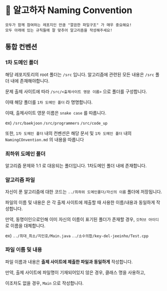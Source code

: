 # 🎁 알고하자 Naming Convention
```
모두가 함께 참여하는 레포지인 만큼 "깔끔한 파일구조" 가 매우 중요해요!
모두 아래에 있는 규칙들에 잘 맞추어 알고리즘을 작성해주세요!
```

## 통합 컨벤션
### 1차 도메인 폴더
해당 레포지토리의 root 폴더는 `/src` 입니다. 
알고리즘에 관련된 모든 내용은 `/src` 폴더 내에 존재해야합니다.

문제 출제 사이트에 따라 `/src/<출제사이트 영문 이름>` 으로 폴더를 구성합니다.

이때 해당 폴더를 `1차 도메인 폴더` 라 명명합니다.

이때, 출제사이트 영문 이름은 `snake case` 를 따릅니다.

ex) `/src/baekjoon` `/src/programmers` `/src/code_up`

또한, `1차 도메인 폴더` 내의 컨벤션은 해당 문서 및 `1차 도메인 폴더` 내의 `NamingCOnvention.md` 의 내용을 따릅니다
### 최하위 도메인 폴더
알고리즘 문제와 1:1 로 대응되는 폴더입니다. 1차도메인 폴더 내에 존재합니다.
### 알고리즘 파일 
자신이 푼 알고리즘에 대한 코드는 `../최하위 도메인폴더/자신의 이름` 폴더에 저장됩니다.

파일의 이름 및 내용은 은 각 출제 사이트에 제출할 때 사용한 이름/내용과 동일하게 작성합니다.

만약, 동명이인으로인해 이미 자신의 이름이 표기된 폴더가 존재할 경우, `깃허브 아이디` 로 이름을 대체합니다.

ex) `../최대_최소/지인호/Main.java` `../소수의합/key-del-jeeinho/Test.cpp`

### 파일 이름 및 내용
파일 이름과 내용은 **출제 사이트에 제출한 파일과 동일하게** 작성합니다.


만약, 출제 사이트에 파일명이 기재되어있지 않은 경우, 클래스 명을 사용하고,

이조차도 없을 경우, `Main` 으로 작성합니다.